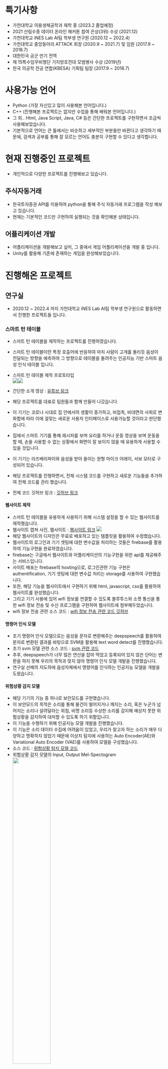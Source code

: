 # 특기사항
- 가천대학교 의용생체공학과 재학 중 (2023.2 졸업예정)
- 2021 산림수종 데이터 온라인 해커톤 참여 은상(3위) 수상 (2021.12)
- 가천대학교 iNES Lab AI팀 학부생 연구원 (2020.12 ~ 2022.4)
- 가천대학교 중앙동아리 ATTACK 회장 (2020.9 ~ 2021.7) 및 임원 (2017.9 ~ 2018.7)
- 대한민국 공군 만기 전역
- 제 15특수임무비행단 기지방호전대 모범병사 수상 (2019년)
- 한국 의공학 전공 연합(KBESA) 기획팀 팀장 (2017.9 ~ 2018.7)

# 사용가능 언어
- Python (가장 자신있고 많이 사용해본 언어입니다.)
- C++ (진행해본 프로젝트는 없지만 수업을 통해 배워본 언어입니다.)
- 그 외.. Html, Java Script, Java, C# 등은 간단한 프로젝트를 구현하면서 조금씩 사용해보았습니다.
- 기본적으로 언어는 큰 틀에서는 비슷하고 세부적인 부분들만 바뀐다고 생각하기 때문에, 검색과 공부를 통해 잘 모르는 언어도 충분히 구현할 수 있다고 생각합니다.

# 현재 진행중인 프로젝트
- 개인적으로 다양한 프로젝트를 진행해보고 있습니다.
## 주식자동거래
- 한국투자증권 API를 이용하여 python을 통해 주식 자동거래 프로그램을 작성 해보고 있습니다.
- 현재는 기본적인 코드만 구현하여 실행되는 것을 확인해본 상태입니다.
## 어플리케이션 개발
- 어플리케이션을 개발해보고 싶어, 그 중에서 게임 어플리케이션을 개발 중 입니다.
- Unity를 활용해 기존에 존재하는 게임을 완성해보았습니다.

# 진행해온 프로젝트
## 연구실
- 2020.12 ~ 2022.4 까지 가천대학교 iNES Lab AI팀 학부생 연구원으로 활동하면서 진행한 프로젝트들 입니다.
### 스마트 턴 테이블
- 스마트 턴 테이블을 제작하는 프로젝트를 진행하였습니다.
- 스마트 턴 테이블이란 특정 호출어에 반응하여 마치 사람이 고개를 돌리듯 음성이 전달되는 방향을 예측하여 그 방향으로 테이블을 돌려주는 인공지능 기반 스마트 음성 인식 테이블 입니다.
- 스마트 턴 테이블 제작 프로토타입  
  <img src="https://user-images.githubusercontent.com/76936390/182784995-09b9e007-2e53-4015-813b-7daebd1f4e54.png"><img src="https://user-images.githubusercontent.com/76936390/182788471-73dc96cf-6040-46f9-a56b-32e61ed48772.png">  

- 간단한 소개 영상 : [유튜브 링크](https://youtu.be/EHf7p45LVyM)
- 해당 프로젝트를 대표로 팀원들과 함께 만들어 나갔습니다.
- 이 기기는 코로나 시대로 집 안에서의 생활이 증가하고, 비접촉, 비대면의 사회로 변화함에 따라 이에 걸맞는 새로운 사용자 인터페이스로 사용가능할 것이라고 판단했습니다.
- 집에서 스마트 기기를 통해 레시피를 보며 요리를 하거나 운동 영상을 보며 운동을 할 때, 손을 사용할 수 없는 상황에서 화면이 잘 보이지 않을 때 유용하게 사용할 수 있을 것입니다.
- 이 기기는 라즈베리파이와 음성을 받아 들이는 원형 마이크 어레이, 서보 모터로 구성되어 있습니다.
- 해당 프로젝트를 진행하면서, 전체 시스템 코드를 구현하고 새로운 기능들을 추가하여 전체 코드를 관리 했습니다.
- 전체 코드 깃허브 링크 : [깃허브 링크](https://github.com/Jihwan98/smart_turn_table)

#### 웹사이트 제작
- 스마트 턴 테이블을 유용하게 사용하기 위해 시스템 설정을 할 수 있는 웹사이트를 제작했습니다.
- 웹사이트 캡쳐 사진, 웹사이트 : [웹사이트 링크](https://alpha-f18cd.web.app/)
  <img src="https://user-images.githubusercontent.com/76936390/182787299-56fee4bb-820c-49db-bcf5-ddb0c0220c05.png">  
- 해당 웹사이트의 디자인은 무료로 배포하고 있는 템플릿을 활용하여 수정했습니다.
- 웹사이트의 로그인과 기기 셋팅에 대한 변수값을 처리하는 것들은 firebase를 활용하여 기능구현을 완료하였습니다.
- firebase는 구글에서 웹사이트와 어플리케이션의 기능구현을 위한 api를 제공해주는 서비스입니다.
- 사이트 배포는 firebase의 hosting으로, 로그인관련 기능 구현은 authentification, 기기 셋팅에 대한 변수값 처리는 storage를 사용하여 구현했습니다.
- 또한, 해당 기능을 웹사이트에서 구현하기 위해 html, javascript, css를 활용하여 웹사이트를 완성했습니다.
- 그리고 기기 사용에 있어 wifi 정보를 연결할 수 있도록 블루투스와 소켓 통신을 통한 wifi 정보 전송 및 수신 프로그램을 구현하여 웹사이트에 첨부해두었습니다.
- wifi 정보 전송 관련 소스 코드 : [wifi 정보 전송 관련 코드 깃허브](https://github.com/Jihwan98/smart_turn_table/tree/main/bluetooth_wifi_setup)

#### 명령어 인식 모델
- 초기 명령어 인식 모델으로는 음성을 문자로 변환해주는 deepspeech를 활용하여 문자로 변환된 결과를 바탕으로 SVM을 활용해 text word detect를 진행했습니다.
- 초기 svm 모델 관련 소스 코드 : [svm 관련 코드](https://github.com/Jihwan98/smart_turn_table/blob/main/SVM/twbc.ipynb)
- 추후, deepspeech가 너무 많은 연산을 잡아 먹었고 등록되어 있지 않은 단어는 변환을 하지 못해 우리의 목적과 맞지 않아 명령어 인식 모델 개발을 진행했습니다.
- 연구실 선배의 지도하에 음성자체에서 명령어를 인식하는 인공지능 모델을 개발을 도왔습니다. 

#### 위험상황 감지 모델
- 해당 기기의 기능 중 하나로 보안모드를 구현했습니다.
- 이 보안모드의 목적은 소리를 통해 물건이 떨어지거나 깨지는 소리, 혹은 누군가 넘어지는 소리나 살려달라는 외침, 비명 소리등 수상한 소리를 감지해 예상치 못한 위험상황을 감지하여 대처할 수 있도록 하기 위함입니다.
- 이 기능을 수행하기 위해 인공지능 모델 개발을 진행했습니다.
- 이 기능은 소리 데이터 수집에 어려움이 있었고, 우리가 찾고자 하는 소리가 매우 다양하고 명확하지 않았기 때문에 이상치 탐지에 사용하는 Auto Encoder(AE)와 Variational Auto Encoder (VAE)를 사용하여 모델을 구성했습니다.
- 소스 코드 : [위험상황 탐지 모델 코드](https://github.com/Jihwan98/abnormal_sound_detect)
- 위험상황 감지 모델의 Input, Output Mel-Spectogram  
  <img src="https://user-images.githubusercontent.com/76936390/182794750-f2543906-1a6a-42c1-b1e9-9e5bca646e51.png" width="50%">



## 딥러닝
- 2021년 1학기에 머신러닝 과목을 통해서 머신러닝에 대해 배우고 구현해본 후, 2021년 2학기에 딥러닝 수업을 통해 딥러닝에 대해 배우면서 직접 구현해보았습니다.
### 한국 음식 분류 모델 개발
- 한국 음식 사진을 보고 분류하는 모델을 개발했습니다.
- 이 서비스는 개인의 건강관리를 보조할 수 있는 헬스케어 서비스, SNS 등에 올라오는 사진들을 인식해 태그 명을 추천해주거나, 사진들을 자동으로 분류해 해당 단어로 검색할 때 노출이 되로록 하는 서비스, 음식 사진을 찍으면 자동으로 레시피를 찾아주는 서비스 등으로 활용 가능합니다.
- 데이터는 AI HUB에서 제공해주는 한국 음식 사진 데이터를 사용했습니다.
- 모델으로는 Inception-ResNet V2를 사용했습니다.
- Grad-CAM을 통해서 모델이 사진에서 특징을 잘 파악하는지 확인해 보았습니다.
- 모델 설명  
  <img src="https://user-images.githubusercontent.com/76936390/182531130-f267abfc-4341-4a12-83fd-6e5c19d8cc04.png" width="50%">  
- Grad-CAM  
  <img src="https://user-images.githubusercontent.com/76936390/182531477-8ae96565-55ea-4ca0-9522-f8af8b49aacc.png" width="50%">  
  <img src="https://user-images.githubusercontent.com/76936390/182531567-37417878-6706-46f1-b762-089bfa127b1a.png" width="50%">  
- 소스코드 : [음식 구분 모델 구성 및 학습](https://github.com/Jihwan98/2021-2/blob/main/DeepLearning/final_project/%EB%B0%95%EC%A7%80%ED%99%98/food_v2/500_drop.ipynb)



### Chest X-ray를 통한 정상환자, 박테리아성 폐렴, 바이러스성 폐렴, 코로나바이러스에 의한 폐렴 구분하는 인공지능 모델 개발
- 코로나 바이러스가 유행하면서 실제 의료업계에서 상용화를 진행했던 Chest X-ray를 통해 코로나바이러스를 진단하는 인공지능 모델을 개발했습니다.
- 데이터는 캐글 등 인터넷에서 연구용으로 공개해둔 Chest X-ray 데이터를 활용했습니다.
- VGG16을 활용하여 각 층을 조금씩 변경해보면서 모델을 수정했습니다.
- accuracy: 0.9215
- 이미지 분석
  <img src="https://user-images.githubusercontent.com/76936390/182529327-59da8b8b-4075-492d-a90f-301d76c11ede.png">  
- 소스 코드 : [Chest X-ray 모델 구성 및 학습](https://github.com/Jihwan98/2021-2/blob/main/DeepLearning/midterm/main_7.ipynb)
### 숫자 데이터 분류
- 딥러닝의 기본인 Mnist 숫자 데이터를 통해 데이터를 분류하는 모델을 생성해 본 후, 직접 숫자를 쓰고 지인들을 통해 데이터를 모아서 직접 모은 데이터로 숫자를 분류하는 모델을 생성했습니다.
- 이미지의 shape이 다 달랐고 아무렇게나 크기를 변경할 경우 이미지의 손실이 큰 경우가 있어 적절한 크기로 맞춰주었습니다.
- 모델은 VGG16의 구조와 동일하게 사용하여 모델을 학습시켰습니다.
- 모델을 학습 시킨 후, 모델의 중간층의 출력을 시각화 해보는 과정을 진행해보았습니다.
- 또한, 모델의 필터와 input 이미지에 대한 모델이 지역적 특성을 잘 파악하는지 확인하기 위한 Grad-CAM을 통해 시각화했습니다.
- 중간층의 출력 시각화  
  <img src="https://user-images.githubusercontent.com/76936390/182525480-a3e2f811-6862-4c44-8ddf-ba061ab6de7d.png">  
- 필터 이미지 시각화  
  <img src="https://user-images.githubusercontent.com/76936390/182525725-373fc1ad-3b6f-4364-8bf1-f21d1eb1fd7d.png" width="50%">  
- Grad-CAM  
  <img src="https://user-images.githubusercontent.com/76936390/182525856-50e534f0-f5f8-4618-97a5-527191ddae49.png" width="30%">  
- 모델 예측 결과  
  <img src="https://user-images.githubusercontent.com/76936390/182526119-8a0d2385-1635-4ed4-96fe-df36d02df521.png">  
- 소스코드 : [모델 학습](https://github.com/Jihwan98/2021-2/blob/main/DeepLearning/mnist_homework/HW_main_6.ipynb)  
- 소스코드 : [모델 시각화](https://github.com/Jihwan98/2021-2/blob/main/DeepLearning/mnist_homework/visualizing_my_model.ipynb)

## 영상 처리
- 영상처리에 대한 수업을 들으면서 딥러닝에 필수적인 영상 전처리에 대해 개념을 이해하고 직접 구현해보았습니다.
### 이미지 Augmentation Tool
- 이미지를 넣어주면 자동으로 Augmentation을 해주는 Tool을 만들었습니다.
- Label 이미지를 같이 넣어주면 Label 이미지도 같이 Augmentation이 되도록 진행했습니다.
- 상하좌우 이동, 회전, 상하좌우 전환, 밝기 변환, Histogram Equalization, 색상변경 등등을 옵션으로 받아 Augmentation을 해주는 GUI를 생성했습니다.
- Tool 소개
  <img src="https://user-images.githubusercontent.com/76936390/182533104-6e765a16-043b-460d-a44d-b09abbd95c73.png">  
- 일부 코드 소개
  <img src="https://user-images.githubusercontent.com/76936390/182533291-c30dc1df-4bd8-4fd3-97ee-15fc65829bf5.png">  
- Tool 실행 GUI 화면
  <img src="https://user-images.githubusercontent.com/76936390/182533444-a8e05255-33d1-40ec-9d41-7d31dea8e16e.png">  
- 소스 코드 : [GUI 실행 코드](https://github.com/Jihwan98/2021-2/tree/main/Image_Processing/final_project/IM2)

## 데이터 과학
- 데이터 과학 수업을 들으면서 수행했던 프로젝트들 입니다.
- 기본적으로 데이터 분석을 하기 위해 필요한 python의 라이브러리들에 대해서 배웠습니다.
- numpy, pandas, matplotlib 등
- 그리고 데이터 분석을 하기 위한 방법에 대해서도 배우고, 데이터 전처리의 다양한 방법들에 대해서도 배웠습니다.
### 신용등급 예측 모델 생성하기
- 신용카드 사용자의 정보들을 모은 데이터를 통해 신용등급을 예측하는 모델을 생성해보았습니다.
- 소스코드 : [신용등급 예측. 전처리부터 모델 생성까지](https://github.com/Jihwan98/2021-1/blob/master/Data_Science/midterm_final.ipynb)  
- 데이터 분석 일부 예시 (연간 소득 / 가족 규모 or 자녀의 수와 신용등급의 상관관계)  
  <img src="https://user-images.githubusercontent.com/76936390/182314147-b0697f87-e4a8-43e2-916f-feeab08340d3.png" width="50%">
- DACON 대회 제출 스코어
  <img src="https://user-images.githubusercontent.com/76936390/183641041-2a5ecb6c-afeb-4595-b300-2b440c66620f.PNG", width="50%">

### 화재발생여부 예측 
- 건물특성과 주변 환경 데이터를 통해 각 건물들의 화재발생여부를 예측하는 모델을 생성하는 것이 목표입니다.
- 소스코드 : [화재발생여부 예측. 전처리부터 모델 생성까지](https://github.com/Jihwan98/2021-1/blob/master/Data_Science/final_report.ipynb)
- 코드 설명 영상 링크 : [유튜브 링크](https://youtu.be/weMbFrKvD-8)  
- - 데이터 분석 일부 예시 (건물구조와 건물용도분류명에 따른 화재발생여부 시각화)  
  <img src="https://user-images.githubusercontent.com/76936390/182313732-94fc924a-24b3-45f7-8454-3d5e73e04408.png" width="50%">

### 코로나 확진자 수, 유동인구, 배달 횟수 데이터를 통한 가설 수립 및 시각화
- 유동인구 데이터를 통해 가설을 세운 후 시각화 해보는 작업을 진행해보았습니다.
- 코로나 발생 이후로 유동인구가 줄었을 것이라는 가설과 코로나 확진자가 많이 발생한 지역은 적게 발생한 지역에 비해 배달 건 수가 더 많이 증가할 것이라는 가설로 진행했습니다.
- 소스코드 : [유동인구 데이터를 통한 시각화](https://github.com/Jihwan98/2021-1/blob/master/Data_Science/vz_report_1.ipynb)  
- 서울 확진자 수 추이와 서울의 유동인구 데이터 시각화  
  <img src="https://user-images.githubusercontent.com/76936390/182315771-5025eeee-94cf-4792-a8ea-97158b2adc1a.png">  
- 2020년 6/30일 까지의 지역별 누적 확진자 수 시각화  
  <img src="https://user-images.githubusercontent.com/76936390/182315251-22445d41-5c52-4a6d-9d0c-c685e66d71ab.png">  
- 지역 별, 월 별 배달 횟수 시각화  
  <img src="https://user-images.githubusercontent.com/76936390/182315982-fbbc0e97-dfb5-4966-a9ce-15b5b386a4d7.png">  
  
## 파이썬 독학
- 제일 처음 파이썬을 처음 접하면서 기본적인 문법공부와 함께 간단한 프로젝트를 개인적으로 수행해보았습니다.

### 워드 클라우드 만들기  
- wordcloud 라이브러리를 이용하여 카카오톡 단톡방의 내용으로 워드 클라우드를 만들어 보았습니다.  
- 친구들과의 단톡방의 워드 클라우드 결과입니다.  
  <img src="https://user-images.githubusercontent.com/76936390/182305686-d5e49014-dacc-4576-9429-5fa910ae90a1.png" width="30%">  

### 웹 스크래핑
- BeautifulSoup과 selenium을 라이브러리를 활용하여, 검색어를 통해 기사나 이미지를 스크랩해오는 기능을 구현했습니다.
- '추석'으로 검색했을 때의 기사 스크래핑 결과입니다.  
  <img src="https://user-images.githubusercontent.com/76936390/182307303-8bb5661c-219b-43a1-a901-20e9052a2ff1.PNG" width="100%">  
  

## 아두이노와 라즈베리파이를 통한 각종 센서 제어 프로그램 작성
- 아두이노와 라즈베리파이를 통해 각종 센서 제어 프로그램을 작성했습니다.
- 초음파센서를 통한 거리측정  
  <img src="https://user-images.githubusercontent.com/76936390/182319804-eb929b56-0ca1-4f7b-932e-180d8c86c715.png" width="50%">
